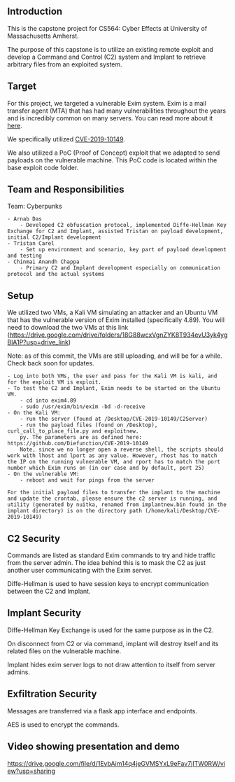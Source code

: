 
## Introduction
This is the capstone project for CS564: Cyber Effects at University of Massachusetts Amherst. 

The purpose of this capstone is to utilize an existing remote exploit and develop a Command and Control (C2) system and Implant to retrieve arbitrary files from an exploited system.

## Target
For this project, we targeted a vulnerable Exim system. Exim is a mail transfer agent (MTA) that has had many vulnerabilities throughout the years and is incredibly common on many servers. You can read more about it [here](https://en.wikipedia.org/wiki/Exim).

We specifically utilized [CVE-2019-10149](https://nvd.nist.gov/vuln/detail/cve-2019-10149).
    
We also utilized a PoC (Proof of Concept) exploit that we adapted to send payloads on the vulnerable machine. This PoC code is located within the base exploit code folder.

## Team and Responsibilities
Team: Cyberpunks

    - Arnab Das 
        - Developed C2 obfuscation protocol, implemented Diffe-Hellman Key Exchange for C2 and Implant, assisted Tristan on payload development, initial C2/Implant development
    - Tristan Carel
        - Set up environment and scenario, key part of payload development and testing
    - Chinmai Anandh Chappa
        - Primary C2 and Implant development especially on communication protocol and the actual systems
## Setup
We utilized two VMs, a Kali VM simulating an attacker and an Ubuntu VM that has the vulnerable version of Exim installed (specifically 4.89).  You will need to download the two VMs at this link (https://drive.google.com/drive/folders/18G88wcxVgnZYK8T934evU3yk4ygBlA1P?usp=drive_link)

Note: as of this commit, the VMs are still uploading, and will be for a while. Check back soon for updates.

    - Log into both VMs, the user and pass for the Kali VM is kali, and for the exploit VM is exploit.
    - To test the C2 and Implant, Exim needs to be started on the Ubuntu VM.
        - cd into exim4.89
        - sudo /usr/exim/bin/exim -bd -d-receive
    - On the Kali VM:
        - run the server (found at /Desktop/CVE-2019-10149/C2Server)
        - run the payload files (found on /Desktop), curl_call_to_place_file.py and exploitnew.
        py. The parameters are as defined here: https://github.com/Diefunction/CVE-2019-10149
        Note, since we no longer open a reverse shell, the scripts should work with lhost and lport as any value. However, rhost has to match the IP on the running vulnerable VM, and rport has to match the port number which Exim runs on (in our case and by default, port 25)
    - On the vulnerable VM:
        - reboot and wait for pings from the server

    For the initial payload files to transfer the implant to the machine and update the crontab, please ensure the c2 server is running, and utility (generated by nuitka, renamed from implantnew.bin found in the implant directory) is on the directory path (/home/kali/Desktop/CVE-2019-10149)

## C2 Security
Commands are listed as standard Exim commands to try and hide traffic from the server admin. The idea behind this is to mask the C2 as just another user communicating with the Exim server.

Diffe-Hellman is used to have session keys to encrypt communication between the C2 and Implant.

## Implant Security
Diffe-Hellman Key Exchange is used for the same purpose as in the C2.

On disconnect from C2 or via command, implant will destroy itself and its related files on the vulnerable machine.

Implant hides exim server logs to not draw attention to itself from server admins.

## Exfiltration Security
Messages are transferred via a flask app interface and endpoints.

AES is used to encrypt the commands.

## Video showing presentation and demo
https://drive.google.com/file/d/1EybAim14q4jeGVMSYxL9eFav7jITW0RW/view?usp=sharing

